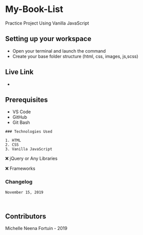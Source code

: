 # My-Book-List
Practice Project Using Vanilla JavaScript

## Setting up your workspace

- Open your terminal and launch the command 
- Create your base folder structure (html, css, images, js,scss)

## Live Link
- 

## Prerequisites

 - VS Code
 - GitHub
 - Git Bash


```
### Technologies Used

1. HTML
2. CSS
3. Vanilla JavaScript

```

:x: jQuery or Any Libraries

:x: Frameworks



### Changelog 


```
November 15, 2019



```


## Contributors

Michelle Neena Fortuin - 2019

